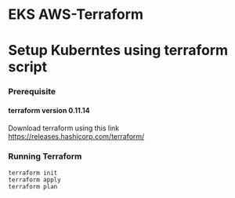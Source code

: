 # EKS AWS-Terraform

# Setup Kuberntes using terraform script
### Prerequisite
#### terraform version 0.11.14
Download terraform using this link 
https://releases.hashicorp.com/terraform/

### Running Terraform 
```
terraform init
terraform apply
terraform plan
```

